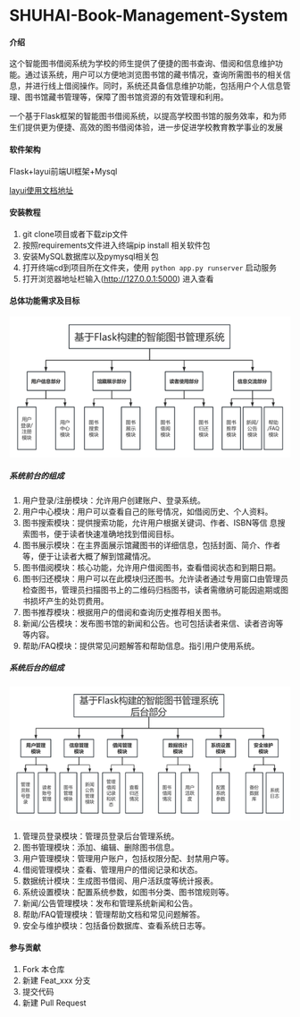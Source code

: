 # SHUHAI-Book-Management-System

#### 介绍

这个智能图书借阅系统为学校的师生提供了便捷的图书查询、借阅和信息维护功能。通过该系统，用户可以方便地浏览图书馆的藏书情况，查询所需图书的相关信息，并进行线上借阅操作。同时，系统还具备信息维护功能，包括用户个人信息管理、图书馆藏书管理等，保障了图书馆资源的有效管理和利用。

一个基于Flask框架的智能图书借阅系统，以提高学校图书馆的服务效率，和为师生们提供更为便捷、高效的图书借阅体验，进一步促进学校教育教学事业的发展


#### 软件架构
Flask+layui前端UI框架+Mysql

[layui使用文档地址](http://layui.xhcen.com/doc/doc.html)


#### 安装教程

1.  git clone项目或者下载zip文件
2.  按照requirements文件进入终端pip install 相关软件包
3.  安装MySQL数据库以及pymysql相关包  
4.  打开终端cd到项目所在文件夹，使用 `python app.py runserver` 启动服务
5.  打开浏览器地址栏输入(http://127.0.0.1:5000) 进入查看

#### 总体功能需求及目标

![智能图书借阅系统前台组成](static/%E6%99%BA%E8%83%BD%E5%9B%BE%E4%B9%A6%E5%80%9F%E9%98%85%E7%B3%BB%E7%BB%9F%E5%89%8D%E5%8F%B0%E7%BB%84%E6%88%90.png)

##### 系统前台的组成
1.  用户登录/注册模块：允许用户创建账户、登录系统。
2.  用户中心模块：用户可以查看自己的账号情况，如借阅历史、个人资料。
3.  图书搜索模块：提供搜索功能，允许用户根据关键词、作者、ISBN等信   息搜索图书，便于读者快速准确地找到借阅目标。
4.  图书展示模块：在主界面展示馆藏图书的详细信息，包括封面、简介、作者等，便于让读者大概了解到馆藏情况。
5.  图书借阅模块：核心功能，允许用户借阅图书，查看借阅状态和到期日期。
6.  图书归还模块：用户可以在此模块归还图书。允许读者通过专用窗口由管理员检查图书，管理员扫描图书上的二维码归档图书，读者需缴纳可能因逾期或图书损坏产生的处罚费用。
7.  图书推荐模块：根据用户的借阅和查询历史推荐相关图书。
8.  新闻/公告模块：发布图书馆的新闻和公告。也可包括读者来信、读者咨询等等内容。
9.  帮助/FAQ模块：提供常见问题解答和帮助信息。指引用户使用系统。

##### 系统后台的组成
![智能图书借阅系统后台组成](static/%E6%99%BA%E8%83%BD%E5%9B%BE%E4%B9%A6%E5%80%9F%E9%98%85%E7%B3%BB%E7%BB%9F%E5%90%8E%E5%8F%B0%E7%BB%84%E6%88%90.png)

1.  管理员登录模块：管理员登录后台管理系统。
2.  图书管理模块：添加、编辑、删除图书信息。
3.  用户管理模块：管理用户账户，包括权限分配、封禁用户等。
4.  借阅管理模块：查看、管理用户的借阅记录和状态。
5.  数据统计模块：生成图书借阅、用户活跃度等统计报表。
6.  系统设置模块：配置系统参数，如图书分类、图书馆规则等。
7.  新闻/公告管理模块：发布和管理系统新闻和公告。
8.  帮助/FAQ管理模块：管理帮助文档和常见问题解答。
9.  安全与维护模块：包括备份数据库、查看系统日志等。

#### 参与贡献

1.  Fork 本仓库
2.  新建 Feat_xxx 分支
3.  提交代码
4.  新建 Pull Request

